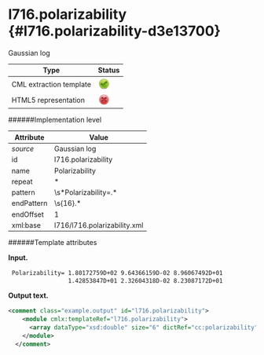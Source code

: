 # l716.polarizability {#l716.polarizability-d3e13700}

Gaussian log


| Type                                                                                                                                                | Status                                                                                                                                              |
|----|----|
| CML extraction template                                                                                                                             | ![](/imgs/Total.png)                                                                                                                                |
| HTML5 representation                                                                                                                                | ![](/imgs/None.png)                                                                                                                                 |

######Implementation level

| Attribute                                                                                                                                           | Value                                                                                                                                               |
|----|----|
| *source*                                                                                                                                            | Gaussian log                                                                                                                                        |
| id                                                                                                                                                  | l716.polarizability                                                                                                                                 |
| name                                                                                                                                                | Polarizability                                                                                                                                      |
| repeat                                                                                                                                              | \*                                                                                                                                                  |
| pattern                                                                                                                                             | \\s\*Polarizability=.\*                                                                                                                             |
| endPattern                                                                                                                                          | \\s{16}.\*                                                                                                                                          |
| endOffset                                                                                                                                           | 1                                                                                                                                                   |
| xml:base                                                                                                                                            | l716/l716.polarizability.xml                                                                                                                        |

######Template attributes

**Input.**

     Polarizability= 1.80172759D+02 9.64366159D-02 8.96067492D+01
                     1.42853847D+01 2.32604318D-02 8.23087172D+01
      

**Output text.**

```xml
<comment class="example.output" id="l716.polarizability">
    <module cmlx:templateRef="l716.polarizability">
      <array dataType="xsd:double" size="6" dictRef="cc:polarizability" cmlx:templateRef="polariz">180.172759 0.0964366159 89.6067492 14.2853847 0.0232604318 82.3087172</array>
    </module>
  </comment>
```
